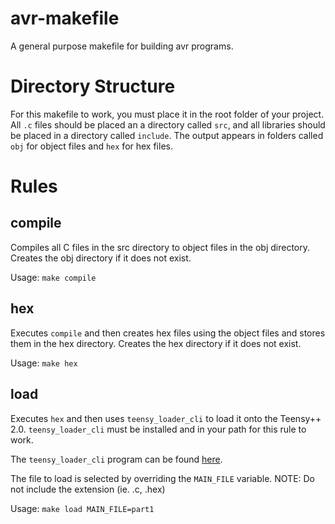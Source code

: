 avr-makefile
============

A general purpose makefile for building avr programs.

# Directory Structure

For this makefile to work, you must place it in the root folder of your project. All ``.c`` files should be placed an a directory called ``src``, and all libraries should be placed in a directory called ``include``. The output appears in folders called ``obj`` for object files and ``hex`` for hex files.

# Rules

## compile

Compiles all C files in the src directory to object files in the obj directory. Creates the obj directory if it does not exist.

Usage: ``make compile``

## hex

Executes ``compile`` and then creates hex files using the object files and stores them in the hex directory. Creates the hex directory if it does not exist.

Usage: ``make hex``

## load

Executes ``hex`` and then uses ``teensy_loader_cli`` to load it onto the Teensy++ 2.0. ``teensy_loader_cli`` must be installed and in your path for this rule to work.

The ``teensy_loader_cli`` program can be found [here](https://www.pjrc.com/teensy/loader_cli.html).

The file to load is selected by overriding the ``MAIN_FILE`` variable. NOTE: Do not include the extension (ie. .c, .hex)

Usage: ``make load MAIN_FILE=part1``